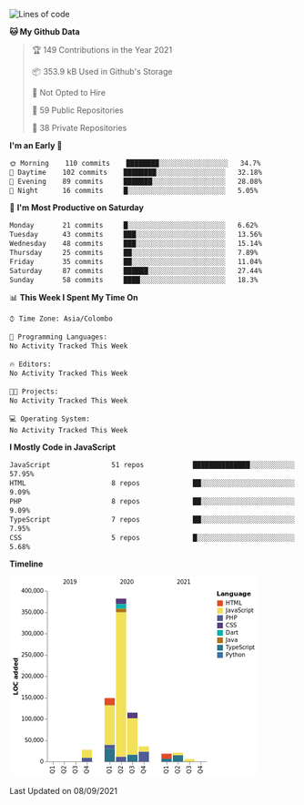 
<!--START_SECTION:waka-->
![Lines of code](https://img.shields.io/badge/From%20Hello%20World%20I%27ve%20Written-758934%20lines%20of%20code-blue)

**🐱 My Github Data** 

> 🏆 149 Contributions in the Year 2021
 > 
> 📦 353.9 kB Used in Github's Storage 
 > 
> 🚫 Not Opted to Hire
 > 
> 📜 59 Public Repositories 
 > 
> 🔑 38 Private Repositories  
 > 
**I'm an Early 🐤** 

```text
🌞 Morning    110 commits    ████████░░░░░░░░░░░░░░░░░   34.7% 
🌆 Daytime    102 commits    ████████░░░░░░░░░░░░░░░░░   32.18% 
🌃 Evening    89 commits     ███████░░░░░░░░░░░░░░░░░░   28.08% 
🌙 Night      16 commits     █░░░░░░░░░░░░░░░░░░░░░░░░   5.05%

```
📅 **I'm Most Productive on Saturday** 

```text
Monday       21 commits     █░░░░░░░░░░░░░░░░░░░░░░░░   6.62% 
Tuesday      43 commits     ███░░░░░░░░░░░░░░░░░░░░░░   13.56% 
Wednesday    48 commits     ███░░░░░░░░░░░░░░░░░░░░░░   15.14% 
Thursday     25 commits     ██░░░░░░░░░░░░░░░░░░░░░░░   7.89% 
Friday       35 commits     ██░░░░░░░░░░░░░░░░░░░░░░░   11.04% 
Saturday     87 commits     ██████░░░░░░░░░░░░░░░░░░░   27.44% 
Sunday       58 commits     ████░░░░░░░░░░░░░░░░░░░░░   18.3%

```


📊 **This Week I Spent My Time On** 

```text
⌚︎ Time Zone: Asia/Colombo

💬 Programming Languages: 
No Activity Tracked This Week

🔥 Editors: 
No Activity Tracked This Week

🐱‍💻 Projects: 
No Activity Tracked This Week

💻 Operating System: 
No Activity Tracked This Week

```

**I Mostly Code in JavaScript** 

```text
JavaScript               51 repos            ██████████████░░░░░░░░░░░   57.95% 
HTML                     8 repos             ██░░░░░░░░░░░░░░░░░░░░░░░   9.09% 
PHP                      8 repos             ██░░░░░░░░░░░░░░░░░░░░░░░   9.09% 
TypeScript               7 repos             ██░░░░░░░░░░░░░░░░░░░░░░░   7.95% 
CSS                      5 repos             █░░░░░░░░░░░░░░░░░░░░░░░░   5.68%

```


**Timeline**

![Chart not found](https://raw.githubusercontent.com/ccweerasinghe1994/ccweerasinghe1994/master/charts/bar_graph.png) 


 Last Updated on 08/09/2021
<!--END_SECTION:waka-->
